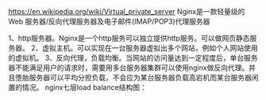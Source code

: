 https://en.wikipedia.org/wiki/Virtual_private_server
Nginx是一款轻量级的Web 服务器/反向代理服务器及电子邮件(IMAP/POP3)代理服务器

1、http服务器。Nginx是一个http服务可以独立提供http服务。可以做网页静态服务器。
2、虚拟主机。可以实现在一台服务器虚拟出多个网站，例如个人网站使用的虚拟机。
3、反向代理，负载均衡。当网站的访问量达到一定程度后，单台服务器不能满足用户的请求时，需要用多台服务器集群可以使用nginx做反向代理。并且堕胎服务器可以平均分担负载，不会应为某台服务器负载高宕机而某台服务器闲置的情况。
nginx七层load balance结构图：
